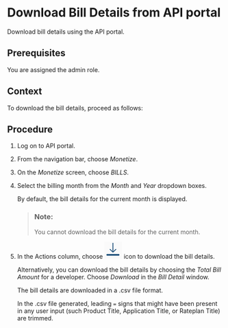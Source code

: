 <!-- loio329040d584d9429089c755d6b073c190 -->

# Download Bill Details from API portal

Download bill details using the API portal.



<a name="loio329040d584d9429089c755d6b073c190__prereq_d44_2xp_bz"/>

## Prerequisites

You are assigned the admin role.



<a name="loio329040d584d9429089c755d6b073c190__context_sq5_42j_zz"/>

## Context

To download the bill details, proceed as follows:



<a name="loio329040d584d9429089c755d6b073c190__steps_jmd_rz3_zz"/>

## Procedure

1.  Log on to API portal.

2.  From the navigation bar, choose *Monetize*.

3.  On the *Monetize* screen, choose *BILLS*.

4.  Select the billing month from the *Month* and *Year* dropdown boxes.

    By default, the bill details for the current month is displayed.

    > ### Note:  
    > You cannot download the bill details for the current month.

5.  In the Actions column, choose ![](images/donload_bill_f3fa97e.png) icon to download the bill details.

    Alternatively, you can download the bill details by choosing the *Total Bill Amount* for a developer. Choose *Download* in the *Bill Detail* window.

    The bill details are downloaded in a .csv file format.

    In the .csv file generated, leading `=` signs that might have been present in any user input \(such Product Title, Application Title, or Rateplan Title\) are trimmed.


